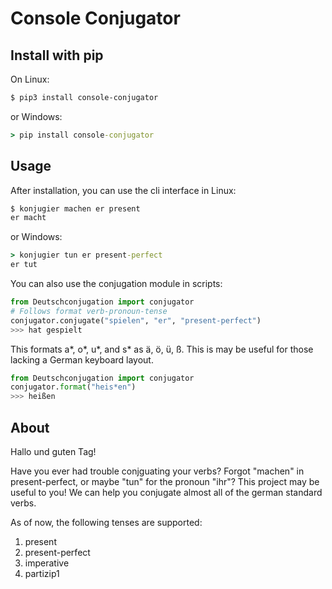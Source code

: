 # Console Conjugator

## Install with pip
On Linux:
```bash
$ pip3 install console-conjugator
```
or Windows:
```cmd
> pip install console-conjugator
```

## Usage
After installation, you can use the cli interface in Linux:
```sh
$ konjugier machen er present
er macht
```
or Windows:
```cmd
> konjugier tun er present-perfect
er tut
```

You can also use the conjugation module in scripts:
```python
from Deutschconjugation import conjugator
# Follows format verb-pronoun-tense
conjugator.conjugate("spielen", "er", "present-perfect")
>>> hat gespielt
```

This formats a\*, o\*, u\*, and s\* as ä, ö, ü, ß. This is may be useful for those lacking a German keyboard layout.
```python
from Deutschconjugation import conjugator
conjugator.format("heis*en")
>>> heißen
```

## About
Hallo und guten Tag!

Have you ever had trouble conjguating your verbs? Forgot "machen" in present-perfect, or maybe "tun" for the pronoun "ihr"? 
This project may be useful to you! We can help you conjugate almost all of the german standard verbs.

As of now, the following tenses are supported:
1. present
2. present-perfect
3. imperative
4. partizip1
